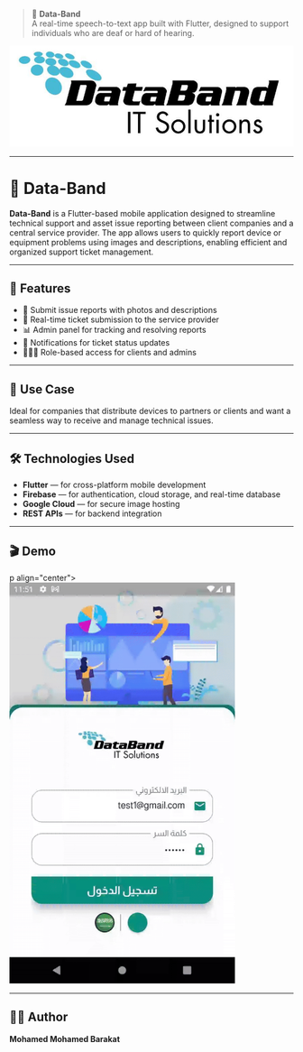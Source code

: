 > 📱 **Data-Band**  
> A real-time speech-to-text app built with Flutter, designed to support individuals who are deaf or hard of hearing.

![Banner](images/Logo.jpg)

---
# 📱 Data-Band

**Data-Band** is a Flutter-based mobile application designed to streamline technical support and asset issue reporting between client companies and a central service provider. The app allows users to quickly report device or equipment problems using images and descriptions, enabling efficient and organized support ticket management.

---

## 🚀 Features

- 📸 Submit issue reports with photos and descriptions  
- 📨 Real-time ticket submission to the service provider  
- 📊 Admin panel for tracking and resolving reports  
- 🔔 Notifications for ticket status updates  
- 🧑‍🤝‍🧑 Role-based access for clients and admins

---

## 🎯 Use Case

Ideal for companies that distribute devices to partners or clients and want a seamless way to receive and manage technical issues.

---

## 🛠️ Technologies Used

- **Flutter** — for cross-platform mobile development  
- **Firebase** — for authentication, cloud storage, and real-time database  
- **Google Cloud** — for secure image hosting  
- **REST APIs** — for backend integration

---

## 🎬 Demo
p align="center">
  <img src="images/OverView.gif" width="400" alt="App Demo"/>
</p>

---
## 🧑‍💻 Author

**Mohamed Mohamed Barakat**  

